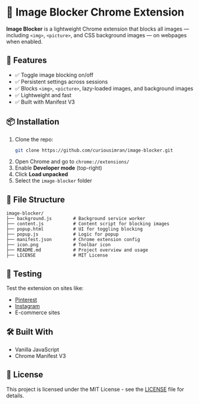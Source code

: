 # 🧱 Image Blocker Chrome Extension

**Image Blocker** is a lightweight Chrome extension that blocks all images — including `<img>`, `<picture>`, and CSS background images — on webpages when enabled.

## 🚀 Features

- ✅ Toggle image blocking on/off
- ✅ Persistent settings across sessions
- ✅ Blocks `<img>`, `<picture>`, lazy-loaded images, and background images
- ✅ Lightweight and fast
- ✅ Built with Manifest V3

## 📦 Installation

1. Clone the repo:
   ```bash
   git clone https://github.com/curiousimran/image-blocker.git
   ```
2. Open Chrome and go to `chrome://extensions/`
3. Enable **Developer mode** (top-right)
4. Click **Load unpacked**
5. Select the `image-blocker` folder

## 📁 File Structure

```
image-blocker/
├── background.js        # Background service worker
├── content.js           # Content script for blocking images
├── popup.html           # UI for toggling blocking
├── popup.js             # Logic for popup
├── manifest.json        # Chrome extension config
├── icon.png             # Toolbar icon
├── README.md            # Project overview and usage
├── LICENSE              # MIT License
```

## 🧪 Testing

Test the extension on sites like:

- [Pinterest](https://www.pinterest.com/)
- [Instagram](https://www.instagram.com/)
- E-commerce sites

## 🛠️ Built With

- Vanilla JavaScript
- Chrome Manifest V3

## 🪪 License

This project is licensed under the MIT License - see the [LICENSE](LICENSE) file for details.

